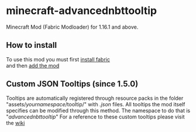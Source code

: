 ﻿# minecraft-advancednbttooltip
Minecraft Mod (Fabric Modloader) for 1.16.1 and above.

## How to install
To use this mod you must first [install fabric](https://fabricmc.net/wiki/install)<br>
and then [add the mod](https://fabricmc.net/wiki/tutorial:adding_mods)

## Custom JSON Tooltips (since 1.5.0)</h1>

Tooltips are automatically registered through resource packs in the folder "assets/<i>yournamespace</i>/tooltip/" with *.json* files. All tooltips the mod itself specifies can be modified through this method. The namespace to do that is "<i>advancednbttooltip</i>"
For a reference to these custom tooltips please visit the [wiki](https://github.com/b0iizz/minecraft-advancednbttooltip/wiki/Custom-Tooltips)
